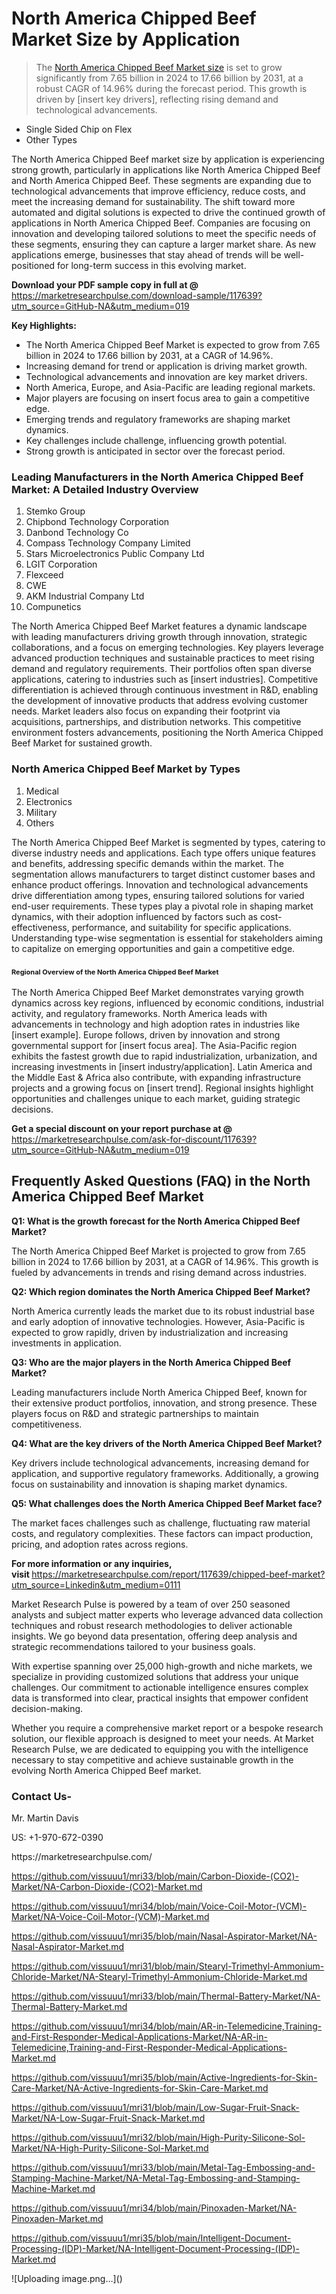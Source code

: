 <h1>North America Chipped Beef Market&nbsp;Size by Application</h1><blockquote><p>The <a href="https://marketresearchpulse.com/download-sample/117639?utm_source=GitHub-NA&amp;utm_medium=019">North America Chipped Beef Market size</a> is set to grow significantly from 7.65 billion in 2024 to 17.66 billion by 2031, at a robust CAGR of 14.96% during the forecast period. This growth is driven by [insert key drivers], reflecting rising demand and technological advancements.</p></blockquote><ul><li>Single Sided Chip on Flex <li> Other Types</li></ul><p>The North America Chipped Beef market size by application is experiencing strong growth, particularly in applications like North America Chipped Beef and North America Chipped Beef. These segments are expanding due to technological advancements that improve efficiency, reduce costs, and meet the increasing demand for sustainability. The shift toward more automated and digital solutions is expected to drive the continued growth of applications in North America Chipped Beef. Companies are focusing on innovation and developing tailored solutions to meet the specific needs of these segments, ensuring they can capture a larger market share. As new applications emerge, businesses that stay ahead of trends will be well-positioned for long-term success in this evolving market.</p><p><strong>Download your PDF sample copy in full at @ </strong><a href="https://marketresearchpulse.com/download-sample/117639?utm_source=GitHub-NA&amp;utm_medium=019">https://marketresearchpulse.com/download-sample/117639?utm_source=GitHub-NA&amp;utm_medium=019</a></p><p><strong>Key Highlights: </strong></p><ul><li>The North America Chipped Beef Market is expected to grow from 7.65 billion in 2024 to 17.66 billion by 2031, at a CAGR of 14.96%.</li><li>Increasing demand for trend or application is driving market growth.</li><li>Technological advancements and innovation are key market drivers.</li><li>North America, Europe, and Asia-Pacific are leading regional markets.</li><li>Major players are focusing on insert focus area to gain a competitive edge.</li><li>Emerging trends and regulatory frameworks are shaping market dynamics.</li><li>Key challenges include challenge, influencing growth potential.</li><li>Strong growth is anticipated in sector over the forecast period.</li></ul><h3>Leading Manufacturers in the North America Chipped Beef Market: A Detailed Industry Overview</h3><ol><li>Stemko Group</li><li>Chipbond Technology Corporation</li><li>Danbond Technology Co</li><li>Compass Technology Company Limited</li><li>Stars Microelectronics Public Company Ltd</li><li>LGIT Corporation</li><li>Flexceed</li><li>CWE</li><li>AKM Industrial Company Ltd</li><li>Compunetics</li></ol><div class="flex max-w-full flex-col flex-grow"><div class="min-h-8 text-message flex w-full flex-col items-end gap-2 whitespace-normal break-words [.text-message+&amp;]:mt-5" dir="auto" data-message-author-role="assistant" data-message-id="fd8432e4-4910-450d-b182-61b7bfb0a01f" data-message-model-slug="gpt-4o"><div class="flex w-full flex-col gap-1 empty:hidden first:pt-[3px]"><div class="markdown prose w-full break-words dark:prose-invert light"><p>The North America Chipped Beef Market features a dynamic landscape with leading manufacturers driving growth through innovation, strategic collaborations, and a focus on emerging technologies. Key players leverage advanced production techniques and sustainable practices to meet rising demand and regulatory requirements. Their portfolios often span diverse applications, catering to industries such as [insert industries]. Competitive differentiation is achieved through continuous investment in R&amp;D, enabling the development of innovative products that address evolving customer needs. Market leaders also focus on expanding their footprint via acquisitions, partnerships, and distribution networks. This competitive environment fosters advancements, positioning the North America Chipped Beef Market for sustained growth.</p></div></div></div></div><h3>North America Chipped Beef Market by Types</h3><ol><li>Medical <li> Electronics <li> Military <li> Others</li></ol><div class="flex max-w-full flex-col flex-grow"><div class="min-h-8 text-message flex w-full flex-col items-end gap-2 whitespace-normal break-words [.text-message+&amp;]:mt-5" dir="auto" data-message-author-role="assistant" data-message-id="084470be-0bb7-4664-bddf-5156b4f41249" data-message-model-slug="gpt-4o-mini"><div class="flex w-full flex-col gap-1 empty:hidden first:pt-[3px]"><div class="markdown prose w-full break-words dark:prose-invert light"><p>The North America Chipped Beef Market is segmented by types, catering to diverse industry needs and applications. Each type offers unique features and benefits, addressing specific demands within the market. The segmentation allows manufacturers to target distinct customer bases and enhance product offerings. Innovation and technological advancements drive differentiation among types, ensuring tailored solutions for varied end-user requirements. These types play a pivotal role in shaping market dynamics, with their adoption influenced by factors such as cost-effectiveness, performance, and suitability for specific applications. Understanding type-wise segmentation is essential for stakeholders aiming to capitalize on emerging opportunities and gain a competitive edge.</p></div></div></div></div><h3><span style="font-size: 11px;">Regional Overview of the North America Chipped Beef Market</span></h3><div class="flex max-w-full flex-col flex-grow"><div class="min-h-8 text-message flex w-full flex-col items-end gap-2 whitespace-normal break-words [.text-message+&amp;]:mt-5" dir="auto" data-message-author-role="assistant" data-message-id="e9038762-ce64-4e30-91c9-9bd413514231" data-message-model-slug="gpt-4o-mini"><div class="flex w-full flex-col gap-1 empty:hidden first:pt-[3px]"><div class="markdown prose w-full break-words dark:prose-invert light"><p>The North America Chipped Beef Market demonstrates varying growth dynamics across key regions, influenced by economic conditions, industrial activity, and regulatory frameworks. North America leads with advancements in technology and high adoption rates in industries like [insert example]. Europe follows, driven by innovation and strong governmental support for [insert focus area]. The Asia-Pacific region exhibits the fastest growth due to rapid industrialization, urbanization, and increasing investments in [insert industry/application]. Latin America and the Middle East &amp; Africa also contribute, with expanding infrastructure projects and a growing focus on [insert trend]. Regional insights highlight opportunities and challenges unique to each market, guiding strategic decisions.</p></div></div></div></div><p><strong>Get a special discount on your report purchase at @ </strong><a href="https://marketresearchpulse.com/ask-for-discount/117639?utm_source=GitHub-NA&amp;utm_medium=019">https://marketresearchpulse.com/ask-for-discount/117639?utm_source=GitHub-NA&amp;utm_medium=019</a></p><h2>Frequently Asked Questions (FAQ) in the North America Chipped Beef Market</h2><p><strong>Q1: What is the growth forecast for the North America Chipped Beef Market?</strong></p><p>The North America Chipped Beef Market is projected to grow from 7.65 billion in 2024 to 17.66 billion by 2031, at a CAGR of 14.96%. This growth is fueled by advancements in trends and rising demand across industries.</p><p><strong>Q2: Which region dominates the North America Chipped Beef Market?</strong></p><p>North America currently leads the market due to its robust industrial base and early adoption of innovative technologies. However, Asia-Pacific is expected to grow rapidly, driven by industrialization and increasing investments in application.</p><p><strong>Q3: Who are the major players in the North America Chipped Beef Market?</strong></p><p>Leading manufacturers include North America Chipped Beef, known for their extensive product portfolios, innovation, and strong presence. These players focus on R&amp;D and strategic partnerships to maintain competitiveness.</p><p><strong>Q4: What are the key drivers of the North America Chipped Beef Market?</strong></p><p>Key drivers include technological advancements, increasing demand for application, and supportive regulatory frameworks. Additionally, a growing focus on sustainability and innovation is shaping market dynamics.</p><p><strong>Q5: What challenges does the North America Chipped Beef Market face?</strong></p><p>The market faces challenges such as challenge, fluctuating raw material costs, and regulatory complexities. These factors can impact production, pricing, and adoption rates across regions.</p><p><strong>For more information or any inquiries, visit&nbsp;</strong><a href="https://marketresearchpulse.com/report/117639/chipped-beef-market?utm_source=Linkedin&utm_medium=0111">https://marketresearchpulse.com/report/117639/chipped-beef-market?utm_source=Linkedin&utm_medium=0111</a></p><p>Market Research Pulse is powered by a team of over 250 seasoned analysts and subject matter experts who leverage advanced data collection techniques and robust research methodologies to deliver actionable insights. We go beyond data presentation, offering deep analysis and strategic recommendations tailored to your business goals.</p><p>With expertise spanning over 25,000 high-growth and niche markets, we specialize in providing customized solutions that address your unique challenges. Our commitment to actionable intelligence ensures complex data is transformed into clear, practical insights that empower confident decision-making.</p><p>Whether you require a comprehensive market report or a bespoke research solution, our flexible approach is designed to meet your needs. At Market Research Pulse, we are dedicated to equipping you with the intelligence necessary to stay competitive and achieve sustainable growth in the evolving North America Chipped Beef market.</p><h3><strong>Contact Us-</strong></h3><p>Mr. Martin Davis</p><p>US: +1-970-672-0390</p><p>https://marketresearchpulse.com/</p><p><a href="https://github.com/vissuuu1/mri33/blob/main/Carbon-Dioxide-(CO2)-Market/NA-Carbon-Dioxide-(CO2)-Market.md">https://github.com/vissuuu1/mri33/blob/main/Carbon-Dioxide-(CO2)-Market/NA-Carbon-Dioxide-(CO2)-Market.md</a></p><p><a href="https://github.com/vissuuu1/mri34/blob/main/Voice-Coil-Motor-(VCM)-Market/NA-Voice-Coil-Motor-(VCM)-Market.md">https://github.com/vissuuu1/mri34/blob/main/Voice-Coil-Motor-(VCM)-Market/NA-Voice-Coil-Motor-(VCM)-Market.md</a></p><p><a href="https://github.com/vissuuu1/mri35/blob/main/Nasal-Aspirator-Market/NA-Nasal-Aspirator-Market.md">https://github.com/vissuuu1/mri35/blob/main/Nasal-Aspirator-Market/NA-Nasal-Aspirator-Market.md</a></p><p><a href="https://github.com/vissuuu1/mri31/blob/main/Stearyl-Trimethyl-Ammonium-Chloride-Market/NA-Stearyl-Trimethyl-Ammonium-Chloride-Market.md">https://github.com/vissuuu1/mri31/blob/main/Stearyl-Trimethyl-Ammonium-Chloride-Market/NA-Stearyl-Trimethyl-Ammonium-Chloride-Market.md</a></p><p><a href="https://github.com/vissuuu1/mri33/blob/main/Thermal-Battery-Market/NA-Thermal-Battery-Market.md">https://github.com/vissuuu1/mri33/blob/main/Thermal-Battery-Market/NA-Thermal-Battery-Market.md</a></p><p><a href="https://github.com/vissuuu1/mri34/blob/main/AR-in-Telemedicine,Training-and-First-Responder-Medical-Applications-Market/NA-AR-in-Telemedicine,Training-and-First-Responder-Medical-Applications-Market.md">https://github.com/vissuuu1/mri34/blob/main/AR-in-Telemedicine,Training-and-First-Responder-Medical-Applications-Market/NA-AR-in-Telemedicine,Training-and-First-Responder-Medical-Applications-Market.md</a></p><p><a href="https://github.com/vissuuu1/mri35/blob/main/Active-Ingredients-for-Skin-Care-Market/NA-Active-Ingredients-for-Skin-Care-Market.md">https://github.com/vissuuu1/mri35/blob/main/Active-Ingredients-for-Skin-Care-Market/NA-Active-Ingredients-for-Skin-Care-Market.md</a></p><p><a href="https://github.com/vissuuu1/mri31/blob/main/Low-Sugar-Fruit-Snack-Market/NA-Low-Sugar-Fruit-Snack-Market.md">https://github.com/vissuuu1/mri31/blob/main/Low-Sugar-Fruit-Snack-Market/NA-Low-Sugar-Fruit-Snack-Market.md</a></p><p><a href="https://github.com/vissuuu1/mri32/blob/main/High-Purity-Silicone-Sol-Market/NA-High-Purity-Silicone-Sol-Market.md">https://github.com/vissuuu1/mri32/blob/main/High-Purity-Silicone-Sol-Market/NA-High-Purity-Silicone-Sol-Market.md</a></p><p><a href="https://github.com/vissuuu1/mri33/blob/main/Metal-Tag-Embossing-and-Stamping-Machine-Market/NA-Metal-Tag-Embossing-and-Stamping-Machine-Market.md">https://github.com/vissuuu1/mri33/blob/main/Metal-Tag-Embossing-and-Stamping-Machine-Market/NA-Metal-Tag-Embossing-and-Stamping-Machine-Market.md</a></p><p><a href="https://github.com/vissuuu1/mri34/blob/main/Pinoxaden-Market/NA-Pinoxaden-Market.md">https://github.com/vissuuu1/mri34/blob/main/Pinoxaden-Market/NA-Pinoxaden-Market.md</a></p><p><a href="https://github.com/vissuuu1/mri35/blob/main/Intelligent-Document-Processing-(IDP)-Market/NA-Intelligent-Document-Processing-(IDP)-Market.md">https://github.com/vissuuu1/mri35/blob/main/Intelligent-Document-Processing-(IDP)-Market/NA-Intelligent-Document-Processing-(IDP)-Market.md</a></p>
![Uploading image.png…]()
